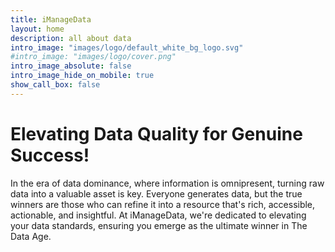 ```yaml
---
title: iManageData
layout: home
description: all about data
intro_image: "images/logo/default_white_bg_logo.svg"
#intro_image: "images/logo/cover.png"
intro_image_absolute: false
intro_image_hide_on_mobile: true
show_call_box: false
---
```


# Elevating Data Quality for Genuine Success!

In the era of data dominance, where information is omnipresent, turning raw data into a valuable asset is key. Everyone generates data, but the true winners are those who can refine it into a resource that's rich, accessible, actionable, and insightful. At iManageData, we're dedicated to elevating your data standards, ensuring you emerge as the ultimate winner in The Data Age.